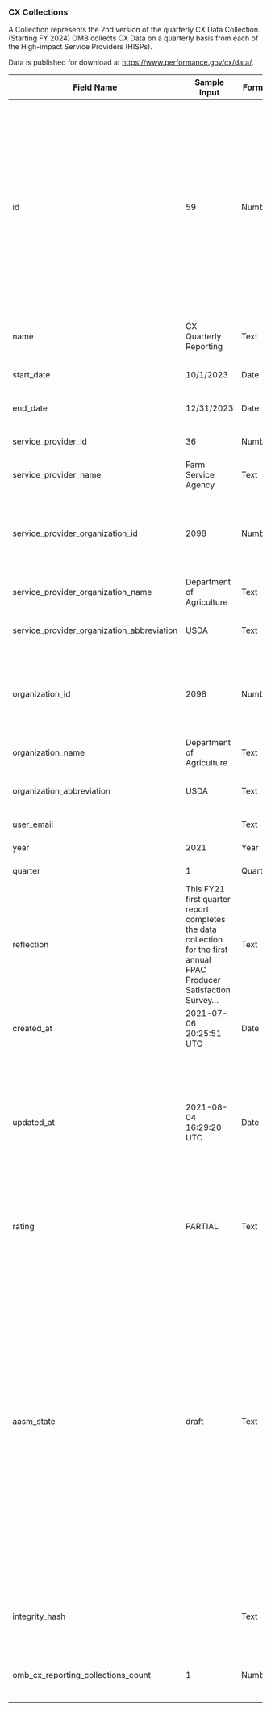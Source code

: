 ### CX Collections

A Collection represents the 2nd version of the quarterly CX Data Collection. (Starting FY 2024)
OMB collects CX Data on a quarterly basis from each of the High-impact Service Providers (HISPs).

Data is published for download at https://www.performance.gov/cx/data/.

|Field Name | Sample Input | Format | Description |
|-- | -- | -- | -- |
| id | 59 | Number | Unique   number for a collection record. A collection record is generated for each   HISP each reporting quarter. A record indicates whether HISP has reported   survey(s) for the quarter, as well as how many surveys were reported. |
| name | CX   Quarterly Reporting | Text | Name   of collection; same for all HISPs |
| start_date | 10/1/2023 | Date | Start date of the reporting quarter |
| end_date | 12/31/2023 | Date | End date of the reporting quarter |
| service_provider_id | 36 | Number | Unique   number for each HISP |
| service_provider_name | Farm   Service Agency | Text | Name   of HISP |
| service_provider_organization_id | 2098 | Number | Unique   number for each department. A department may contain several HISPs. |
| service_provider_organization_name | Department   of Agriculture | Text | Name   of department |
| service_provider_organization_abbreviation | USDA | Text | Abbreviation   of each department name |
| organization_id | 2098 | Number | Unique   number for each department. A department may contain several HISPs. |
| organization_name | Department   of Agriculture | Text | Name   of department |
| organization_abbreviation | USDA | Text | Abbreviation   of each department name |
| user_email |   | Text | Email   of POC for each HISP |
| year | 2021 | Year | Year   of reported data |
| quarter | 1 | Quarter | Quarter   of reported data |
| reflection | This   FY21 first quarter report completes the data collection for the first annual   FPAC Producer Satisfaction Survey… | Text | Each   HISP provide a reflection text on the insights gleaned from all surveys for   the quarter. |
| created_at | 2021-07-06   20:25:51 UTC | Date | Timestamp   for creation of collection record |
| updated_at | 2021-08-04   16:29:20 UTC | Date | Timestamp   for update to the collection record. May reflection HISP POC updating records   and/or OMB reviewing data submission and approval to publish. |
| rating | PARTIAL | Text | OMB   provides a rating of the data submission after review. |
| aasm_state | draft | Text | Indicates   whether HISP records are in draft, submitted, or published. Draft is when OMB   creates the collection record. Submitted indicates that HISP has   affirmatively provided data submission. Published indicates that OMB has   reviewed and cleared data submission for publishing. OMB uses the published   tag as filter for HISPs that met the data reporting requirements. |
| integrity_hash |   | Text | This   is an auto-generated tag for unique record. |
| omb_cx_reporting_collections_count | 1 | Number | Number   of surveys submitted by the HISPs for the quarter. |